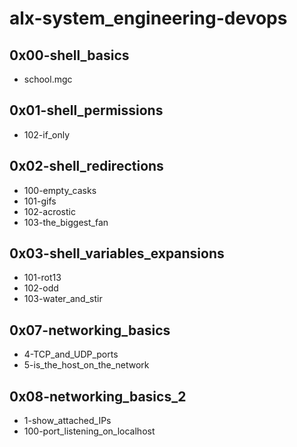 # alx-system_engineering-devops
## 0x00-shell_basics
- school.mgc
## 0x01-shell_permissions
- 102-if_only
## 0x02-shell_redirections
- 100-empty_casks
- 101-gifs
- 102-acrostic
- 103-the_biggest_fan
## 0x03-shell_variables_expansions
- 101-rot13
- 102-odd
- 103-water_and_stir


## 0x07-networking_basics
- 4-TCP_and_UDP_ports
- 5-is_the_host_on_the_network
## 0x08-networking_basics_2
- 1-show_attached_IPs
- 100-port_listening_on_localhost

